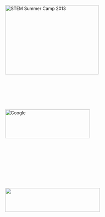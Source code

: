 <img src="images/STEM_summer_camp_girls_2013_300.jpg" alt="STEM Summer Camp 2013" width="300" height="221" class="box_shadow margR10">

<img style="padding-top:112px" height="92" src="/images/branding/googlelogo/2x/googlelogo_color_272x92dp.png" width="272" alt="Google" id="hplogo" title="Google" onload="google.aft&amp;&amp;google.aft(this)">

<img class="irc_mi idPMSbQ6dXYg-pQOPx8XEepE" alt="" style="margin-top: 159px;" src="http://www.boulderrealestatenews.com/wp-content/uploads/2014/03/yahoo_logo_detail.jpg" width="304" height="76">
